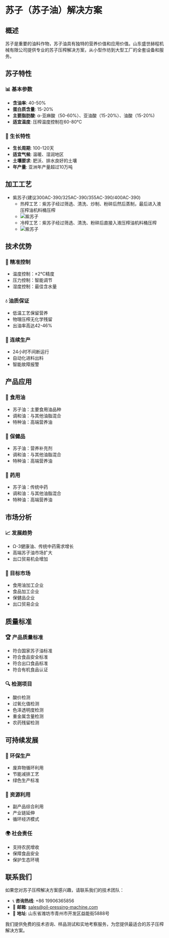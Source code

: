 # 苏子（苏子油）解决方案

## 概述

苏子是重要的油料作物，苏子油具有独特的营养价值和应用价值。山东盛世赫程机械有限公司提供专业的苏子压榨解决方案，从小型作坊到大型工厂的全套设备和服务。

## 苏子特性

### 📊 基本参数
- **含油率**: 40-50%
- **蛋白质含量**: 15-20%
- **主要脂肪酸**: α-亚麻酸（50-60%）、亚油酸（15-20%）、油酸（15-20%)
- **适宜温度**: 压榨温度控制在60-80℃

### 🌱 生长特性
- **生长周期**: 100-120天
- **适宜气候**: 温暖、湿润地区
- **土壤要求**: 肥沃、排水良好的土壤
- **年产量**: 亚洲年产量超过10万吨

## 加工工艺

+  紫苏子(建议300AC-390/325AC-390/355AC-390/400AC-390)
     + 热榨工艺：紫苏子经过筛选、清洗、炒制、粉碎后然后蒸制，最后进入液压榨油机料桶压榨
     +  ![紫苏子](/images/紫苏热榨工艺概览_An%20Overview%20of%20the%20Hot%20Pressing%20Process%20of%20Perilla.png)
     + 冷榨工艺：紫苏子经过筛选、清洗、粉碎后直接入液压榨油机料桶压榨
     +  ![紫苏子](/images/紫苏冷榨工艺概览_An%20Overview%20of%20the%20Cold%20Pressing%20Process%20of%20Perilla.png)



## 技术优势

### 🎯 精准控制
- 温度控制：±2℃精度
- 压力控制：智能调节
- 湿度控制：最佳含水量

### 💧 油质保证
- 低温工艺保留营养
- 物理压榨无化学残留
- 出油率高达42-46%

### 🔄 连续生产
- 24小时不间断运行
- 自动化进料出料
- 智能故障报警

## 产品应用

### 🍳 食用油
- 苏子油：主要食用油品种
- 调和油：与其他油脂混合
- 特种油：高端营养油

### 💊 保健品
- 苏子油：营养补充剂
- 调和油：与其他油脂混合
- 特种油：高端营养油

### 💊 药用
- 苏子油：传统中药
- 调和油：与其他油脂混合
- 特种油：高端营养油

## 市场分析

### 📈 发展趋势
- Ω-3健康油、传统中药需求增长
- 高端苏子油市场扩大
- 出口贸易机会增加

### 🎯 目标市场
- 食用油加工企业
- 食品加工企业
- 保健品企业
- 出口贸易企业



## 质量标准

### 🏆 产品质量标准
- 符合国家苏子油标准
- 符合食品安全标准
- 符合出口食品标准
- 符合有机食品认证

### 🔍 检测项目
- 酸价检测
- 过氧化值检测
- 色泽透明度检测
- 重金属含量检测
- 农药残留检测

## 可持续发展

### 🌱 环保生产
- 废弃物循环利用
- 节能减排工艺
- 绿色生产标准

### 🔄 资源利用
- 副产品综合利用
- 产业链延伸
- 循环经济模式

### 🌍 社会责任
- 支持农民增收
- 保障食品安全
- 保护生态环境

## 联系我们

如果您对苏子压榨解决方案感兴趣，请联系我们的技术团队：

- 📞 **咨询热线**: +86 19906365856
- 📧 **邮箱**: sales@oil-pressing-machine.com
- 📍 **地址**: 山东省潍坊市青州市开发区益能街5888号

我们提供免费的技术咨询、样品测试和实地考察服务，为您提供最适合的苏子压榨解决方案。